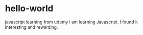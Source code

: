 # hello-world
javascript learning from udemy
I am learning Javascript. I found it interesting and rewarding.
